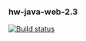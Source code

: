 ### hw-java-web-2.3
[![Build status](https://ci.appveyor.com/api/projects/status/s8e2rvn094srswpp?svg=true)](https://ci.appveyor.com/project/Redarek/hw-java-web-2-3)
